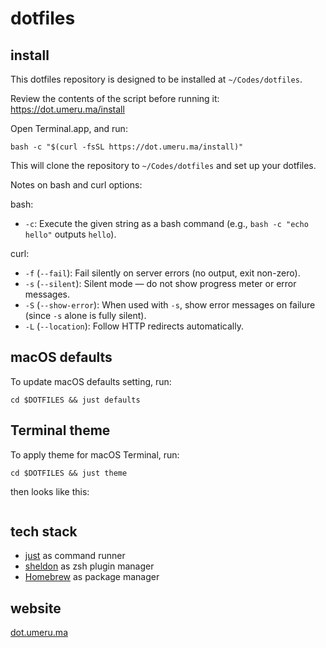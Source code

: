 # dotfiles

## install
This dotfiles repository is designed to be installed at `~/Codes/dotfiles`.

Review the contents of the script before running it:  
<a href="https://dot.umeru.ma/install" target="_blank" rel="noopener noreferrer">https://dot.umeru.ma/install</a>

Open Terminal.app, and run:

```
bash -c "$(curl -fsSL https://dot.umeru.ma/install)"
```
This will clone the repository to `~/Codes/dotfiles` and set up your dotfiles.

Notes on bash and curl options:

bash:
- `-c`: Execute the given string as a bash command (e.g., `bash -c "echo hello"` outputs `hello`).

curl:
- `-f` (`--fail`): Fail silently on server errors (no output, exit non-zero).
- `-s` (`--silent`): Silent mode — do not show progress meter or error messages.
- `-S` (`--show-error`): When used with `-s`, show error messages on failure (since `-s` alone is fully silent).
- `-L` (`--location`): Follow HTTP redirects automatically.

## macOS defaults
To update macOS defaults setting, run:

```
cd $DOTFILES && just defaults
```

## Terminal theme
To apply theme for macOS Terminal, run:
```
cd $DOTFILES && just theme
```

then looks like this:

<img alt="" src="https://i.gyazo.com/e6b46b2e0332ecbbf1e2fcf859533f3c.jpg">

<!-- ## homesick compatible

This repository is [homesick](https://github.com/technicalpickles/homesick) compatible. You can use homesick to manage these dotfiles:

```bash
# Install homesick
gem install homesick

# Clone and link dotfiles (will be installed to ~/Codes/dotfiles)
homesick clone umeruma/dotfiles
homesick link dotfiles

# Run setup script
homesick rc dotfiles
``` -->

## tech stack

- [just](https://github.com/casey/just#readme) as command runner
- [sheldon](https://github.com/rossmacarthur/sheldon#readme) as zsh plugin manager
- [Homebrew](https://docs.brew.sh/Manpage) as package manager
<!-- - [homesick](https://github.com/technicalpickles/homesick) compatible structure -->

## website

[dot.umeru.ma](https://dot.umeru.ma)

